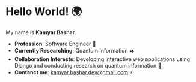 # Hello World! 🌍

My name is **Kamyar Bashar**.

- **Profession**: Software Engineer 🔧
- **Currently Researching**: Quantum Information ✒️
- **Collaboration Interests**: Developing interactive web applications using Django and conducting research on quantum information 🤝
- **Contanct me**: kamyar.bashar.dev@gmail.com ⚡
